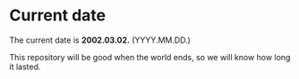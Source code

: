 # Current date

The current date is **2002.03.02.** (YYYY.MM.DD.)

This repository will be good when the world ends, so we will know how long it lasted.